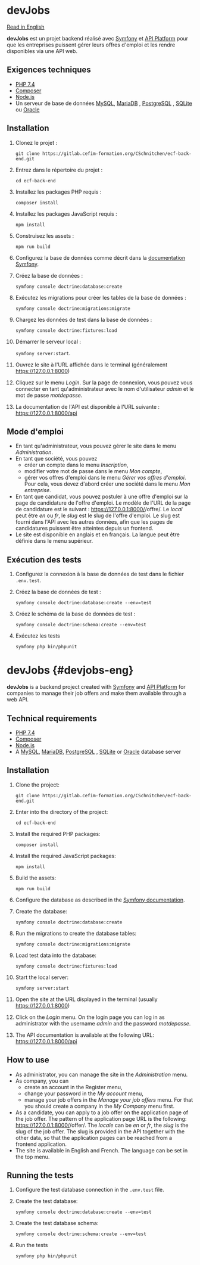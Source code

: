 # devJobs

[Read in English](#devjobs-eng)

**devJobs** est un projet backend réalisé avec [Symfony](https://symfony.com/)
et [API Platform](https://api-platform.com/) pour que les entreprises puissent gérer leurs offres d'emploi et les rendre
disponibles via une
API web.

## Exigences techniques

- [PHP 7.4](https://www.php.net/downloads.php#v7.4.30)
- [Composer](https://getcomposer.org/download/)
- [Node.js](https://nodejs.org/)
- Un serveur de base de données [MySQL](https://www.mysql.com/), [MariaDB](https://mariadb.org/)
  , [PostgreSQL](https://www.postgresql.org/)
  , [SQLite](https://www.sqlite.org/index.html) ou [Oracle](https://www.oracle.com/index.html)

## Installation

1. Clonez le projet :

   `git clone https://gitlab.cefim-formation.org/CSchnitchen/ecf-back-end.git`

2. Entrez dans le répertoire du projet :

   `cd ecf-back-end`

3. Installez les packages PHP requis :

   `composer install`

4. Installez les packages JavaScript requis :

   `npm install`

5. Construisez les assets :

   `npm run build`

6. Configurez la base de données comme décrit dans
   la [documentation Symfony](https://symfony.com/doc/current/doctrine.html#configuring-the-database).

7. Créez la base de données :

   `symfony console doctrine:database:create`

8. Exécutez les migrations pour créer les tables de la base de données :

   `symfony console doctrine:migrations:migrate`

9. Chargez les données de test dans la base de données :

   `symfony console doctrine:fixtures:load`

10. Démarrer le serveur local :

    `symfony server:start`.

11. Ouvrez le site à l'URL affichée dans le terminal (généralement https://127.0.0.1:8000)
12. Cliquez sur le menu *Login*. Sur la page de connexion, vous pouvez vous connecter en tant qu'administrateur avec le
    nom d'utilisateur *admin* et le mot de passe *motdepasse*.
13. La documentation de l'API est disponible à l'URL suivante : https://127.0.0.1:8000/api

## Mode d'emploi

- En tant qu'administrateur, vous pouvez gérer le site dans le menu *Administration*.
- En tant que société, vous pouvez
    - créer un compte dans le menu *Inscription*,
    - modifier votre mot de passe dans le menu *Mon compte*,
    - gérer vos offres d'emploi dans le menu *Gérer vos offres d'emploi*. Pour cela, vous devez d'abord créer une
      société dans le menu *Mon entreprise*.
- En tant que candidat, vous pouvez postuler à une offre d'emploi sur la page de candidature de l'offre d'emploi. Le
  modèle de l'URL de la page de candidature est le suivant : https://127.0.0.1:8000/<locale>/offre/<slug>. Le *local*
  peut être *en* ou *fr*, le *slug* est le slug de l'offre d'emploi. Le slug est fourni dans l'API avec les autres
  données, afin que les pages de candidatures puissent être atteintes depuis un frontend.
- Le site est disponible en anglais et en français. La langue peut être définie dans le menu supérieur.

## Exécution des tests

1. Configurez la connexion à la base de données de test dans le fichier `.env.test`.

2. Créez la base de données de test :

   `symfony console doctrine:database:create --env=test`

3. Créez le schéma de la base de données de test :

   `symfony console doctrine:schema:create --env=test`

4. Exécutez les tests

   `symfony php bin/phpunit`

# devJobs {#devjobs-eng}

**devJobs** is a backend project created with [Symfony](https://symfony.com/)
and [API Platform](https://api-platform.com/) for companies to manage their job offers and make them available through a
web API.

## Technical requirements

- [PHP 7.4](https://www.php.net/downloads.php#v7.4.30)
- [Composer](https://getcomposer.org/download/)
- [Node.js](https://nodejs.org/)
- A [MySQL](https://www.mysql.com/), [MariaDB](https://mariadb.org/), [PostgreSQL](https://www.postgresql.org/)
  , [SQLite](https://www.sqlite.org/index.html) or [Oracle](https://www.oracle.com/index.html) database server

## Installation

1. Clone the project:

   `git clone https://gitlab.cefim-formation.org/CSchnitchen/ecf-back-end.git`

2. Enter into the directory of the project:

   `cd ecf-back-end`

3. Install the required PHP packages:

   `composer install`

4. Install the required JavaScript packages:

   `npm install`

5. Build the assets:

   `npm run build`

6. Configure the database as described in
   the [Symfony documentation](https://symfony.com/doc/current/doctrine.html#configuring-the-database).

7. Create the database:

   `symfony console doctrine:database:create`

8. Run the migrations to create the database tables:

   `symfony console doctrine:migrations:migrate`

9. Load test data into the database:

   `symfony console doctrine:fixtures:load`

10. Start the local server:

    `symfony server:start`

11. Open the site at the URL displayed in the terminal (usually https://127.0.0.1:8000)
12. Click on the *Login* menu. On the login page you can log in as administrator with the username *admin* and the
    password *motdepasse*.
13. The API documentation is available at the following URL: https://127.0.0.1:8000/api

## How to use

- As administrator, you can manage the site in the *Administration* menu.
- As company, you can
    - create an account in the Register menu,
    - change your password in the *My account* menu,
    - manage your job offers in the *Manage your job offers* menu. For that you should create a company in the *My
      Company* menu first.
- As a candidate, you can apply to a job offer on the application page of the job offer. The pattern of the application
  page URL is the following: https://127.0.0.1:8000/<locale>/offer/<slug>. The *locale* can be *en* or *fr*, the *slug*
  is the slug of the job offer. The slug is provided in the API together with the other data, so that the application
  pages can be reached from a frontend application.
- The site is available in English and French. The language can be set in the top menu.

## Running the tests

1. Configure the test database connection in the `.env.test` file.

2. Create the test database:

   `symfony console doctrine:database:create --env=test`

3. Create the test database schema:

   `symfony console doctrine:schema:create --env=test`

4. Run the tests

    `symfony php bin/phpunit`
